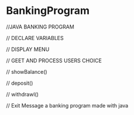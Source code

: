 # BankingProgram

//JAVA BANKING PROGRAM

// DECLARE VARIABLES

// DISPLAY MENU

// GEET AND PROCESS USERS CHOICE

// showBalance()

// deposit()


// withdrawl()

// Exit Message
a banking program made with java
